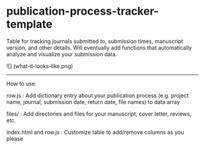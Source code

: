 # publication-process-tracker-template

Table for tracking journals submitted to, submission times, manuscript version, and other details. Will eventually add functions that automatically analyze and visualize your submission data.

![] (what-it-looks-like.png)

-------------------

How to use:

row.js : Add dictionary entry about your publication process (e.g. project name, journal, submission date, return date, file names) to data array

files/ : Add directories and files for your manuscript, cover letter, reviews, etc.

index.html and row.js : Customize table to add/remove columns as you please